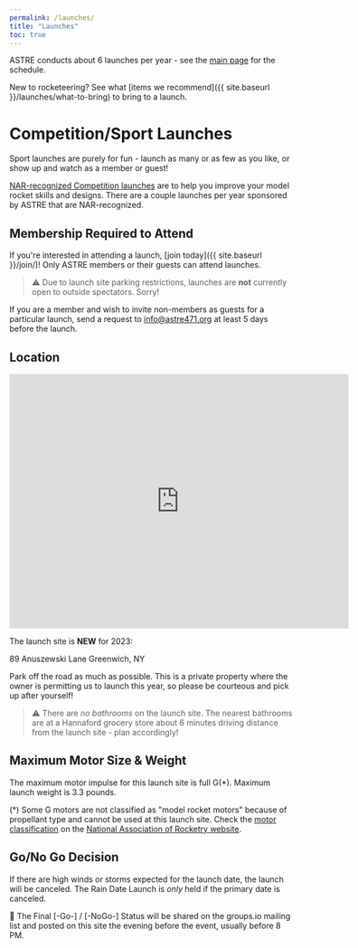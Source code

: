 ```yaml
---
permalink: /launches/
title: "Launches"
toc: true
---
```


ASTRE conducts about 6 launches per year - see the [main page](/) for the schedule.

New to rocketeering?  See what [items we recommend]({{ site.baseurl }}/launches/what-to-bring) to bring to a launch.

# Competition/Sport Launches

Sport launches are purely for fun - launch as many or as few as you like, or show up and watch as a member or guest!

[NAR-recognized Competition launches](https://www.nar.org/contest-flying/competition-guide/nar-rocketry-competition/) are to help you improve
your model rocket skills and designs.  There are a couple launches per year sponsored by ASTRE that are NAR-recognized.

## Membership Required to Attend

If you're interested in attending a launch, [join today]({{ site.baseurl }}/join/)!  Only ASTRE members or their guests can attend launches.

> :warning: Due to launch site parking restrictions, launches are **not** currently open to outside spectators. Sorry!

If you are a member and wish to invite non-members as guests for a particular launch, 
send a request to [info@astre471.org](mailto:info@astre471.org) at least 5 days before the launch.

## Location

<iframe src="https://www.google.com/maps/embed?pb=!1m14!1m12!1m3!1d2916.6005689418325!2d-73.55264401241733!3d43.028793921570866!2m3!1f0!2f0!3f0!3m2!1i1024!2i768!4f13.1!5e0!3m2!1sen!2sus!4v1685383509132!5m2!1sen!2sus" width="600" height="450" style="border:0;" allowfullscreen="" loading="lazy" referrerpolicy="no-referrer-when-downgrade"></iframe>

The launch site is **NEW** for 2023:

  89 Anuszewski Lane
  Greenwich, NY

Park off the road as much as possible. This is a private property where the owner is permitting us to launch this year, so
please be courteous and pick up after yourself!

> :warning: There are *no bathrooms* on the launch site.  The nearest bathrooms are at a Hannaford
grocery store about 6 minutes driving distance from the launch site - plan accordingly!

## Maximum Motor Size & Weight

The maximum motor impulse for this launch site is full G(*).  Maximum launch weight is 3.3 pounds.

(*) Some G motors are not classified as "model rocket motors" because of propellant type and cannot be used at this launch site.
Check the [motor classification](https://www.nar.org/standards-and-testing-committee/nar-certified-motor-list/) on
the [National Association of Rocketry website](https://www.nar.org).


## Go/No Go Decision

If there are high winds or storms expected for the launch date, the launch will be canceled.
The Rain Date Launch is *only* held if the primary date is canceled.

🚀 The Final [-Go-] / [-NoGo-] Status will be shared on the groups.io mailing list
and posted on this site the evening before the event, usually before 8 PM.
